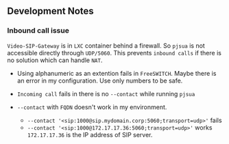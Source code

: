## Development Notes

### Inbound call issue

`Video-SIP-Gateway` is in `LXC` container behind a firewall. So `pjsua` is not
accessible directly through `UDP/5060`. This prevents `inbound calls` if there
is no solution which can handle `NAT`.

- Using alphanumeric as an extention fails in `FreeSWITCH`. Maybe there is an
  error in my configuration. Use only numbers to be safe.

- `Incoming call` fails in there is no `--contact` while running `pjsua`

- `--contact` with `FQDN` doesn't work in my environment.
  - `--contact '<sip:1000@sip.mydomain.corp:5060;transport=udp>'` fails
  - `--contact '<sip:1000@172.17.17.36:5060;transport=udp>'` works
    \
    `172.17.17.36` is the IP address of SIP server.
